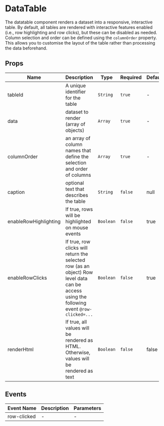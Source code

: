 # DataTable

The datatable component renders a dataset into a responsive, interactive table. By default, all tables are rendered with interactive features enabled (i.e., row highlighting and row clicks), but these can be disabled as needed. Column selection and order can be defined using the `columnOrder` property. This allows you to customise the layout of the table rather than processing the data beforehand.

## Props

<!-- @vuese:DataTable:props:start -->

| Name                  | Description                                                                                                                               | Type      | Required | Default |
| --------------------- | ----------------------------------------------------------------------------------------------------------------------------------------- | --------- | -------- | ------- |
| tableId               | A unique identifier for the table                                                                                                         | `String`  | `true`   | -       |
| data                  | dataset to render (array of objects)                                                                                                      | `Array`   | `true`   | -       |
| columnOrder           | an array of column names that define the selection and order of columns                                                                   | `Array`   | `true`   | -       |
| caption               | optional text that describes the table                                                                                                    | `String`  | `false`  | null    |
| enableRowHighlighting | If true, rows will be highlighted on mouse events                                                                                         | `Boolean` | `false`  | true    |
| enableRowClicks       | If true, row clicks will return the selected row (as an object) Row level data can be access using the following event `@row-clicked=...` | `Boolean` | `false`  | true    |
| renderHtml            | If true, all values will be rendered as HTML. Otherwise, values will be rendered as text                                                  | `Boolean` | `false`  | false   |

<!-- @vuese:DataTable:props:end -->

## Events

<!-- @vuese:DataTable:events:start -->

| Event Name  | Description | Parameters |
| ----------- | ----------- | ---------- |
| row-clicked | -           | -          |

<!-- @vuese:DataTable:events:end -->
